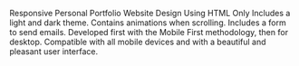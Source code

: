 Responsive Personal Portfolio Website Design Using HTML Only
Includes a light and dark theme.
Contains animations when scrolling.
Includes a form to send emails.
Developed first with the Mobile First methodology, then for desktop.
Compatible with all mobile devices and with a beautiful and pleasant user interface.
